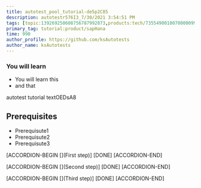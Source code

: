 ```yaml
---
title: autotest_pool_tutorial-de5p2C85
description: autotestr576I3_7/30/2021 3:54:51 PM
tags: [topic:139269250608756787992873,products:tech/73554900100700000996,tutorial:experience/advanced]
primary_tag: tutorial:product/sapHana
time: 990
author_profile: https://github.com/ksAutotests
author_name: ksAutotests
---
```

### You will learn
- You will learn this
- and that

autotest tutorial textOEDsA8

## Prerequisites
- Prerequisute1
- Prerequisute2
- Prerequisute3

[ACCORDION-BEGIN [](First step)]
[DONE]
[ACCORDION-END]

[ACCORDION-BEGIN [](Second step)]
[DONE]
[ACCORDION-END]

[ACCORDION-BEGIN [](Third step)]
[DONE]
[ACCORDION-END]

